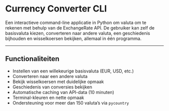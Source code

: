 #  Currency Converter CLI

Een interactieve command-line applicatie in Python om valuta om te rekenen met behulp van de ExchangeRate API. 
De gebruiker kan zelf de basisvaluta kiezen, converteren naar andere valuta, 
een geschiedenis bijhouden en wisselkoersen bekijken, allemaal in één programma.

----------------------------------

##  Functionaliteiten

- Instellen van een willekeurige basisvaluta (EUR, USD, etc.)
- Converteren naar een andere valuta
- Bekijk wisselkoersen met duidelijke opmaak
- Geschiedenis van conversies bekijken
- Automatische caching van API-data (10 minuten)
- Terminal-kleuren en nette opmaak
- Ondersteuning voor meer dan 150 valuta’s via `pycountry`
